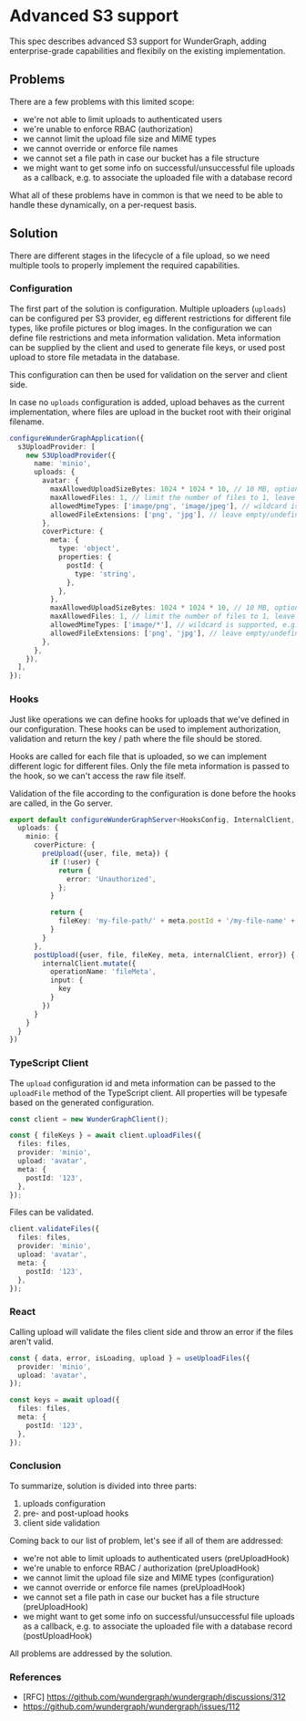 # Advanced S3 support

This spec describes advanced S3 support for WunderGraph, adding enterprise-grade capabilities and flexibily on the existing implementation.

## Problems

There are a few problems with this limited scope:

- we're not able to limit uploads to authenticated users
- we're unable to enforce RBAC (authorization)
- we cannot limit the upload file size and MIME types
- we cannot override or enforce file names
- we cannot set a file path in case our bucket has a file structure
- we might want to get some info on successful/unsuccessful file uploads as a callback, e.g. to associate the uploaded
  file with a database record

What all of these problems have in common is that we need to be able to handle these dynamically, on a per-request
basis.

## Solution

There are different stages in the lifecycle of a file upload, so we need multiple tools to properly implement the
required capabilities.

### Configuration

The first part of the solution is configuration. Multiple uploaders (`uploads`) can be configured per S3 provider,
eg different restrictions for different file types, like profile pictures or blog images.
In the configuration we can define file restrictions and meta information validation. Meta information can be supplied by the client and used to generate file keys, or used post upload to store file metadata in the database.

This configuration can then be used for validation on the server and client side.

In case no `uploads` configuration is added, upload behaves as the current implementation, where files are upload in the bucket root with their original filename.

```ts
configureWunderGraphApplication({
  s3UploadProvider: [
    new S3UploadProvider({
      name: 'minio',
      uploads: {
        avatar: {
          maxAllowedUploadSizeBytes: 1024 * 1024 * 10, // 10 MB, optional, defaults to 25 MB
          maxAllowedFiles: 1, // limit the number of files to 1, leave undefined for unlimited files
          allowedMimeTypes: ['image/png', 'image/jpeg'], // wildcard is supported, e.g. 'image/*', leave empty/undefined to allow all
          allowedFileExtensions: ['png', 'jpg'], // leave empty/undefined to allow all
        },
        coverPicture: {
          meta: {
            type: 'object',
            properties: {
              postId: {
                type: 'string',
              },
            },
          },
          maxAllowedUploadSizeBytes: 1024 * 1024 * 10, // 10 MB, optional, defaults to 25 MB
          maxAllowedFiles: 1, // limit the number of files to 1, leave undefined for unlimited files
          allowedMimeTypes: ['image/*'], // wildcard is supported, e.g. 'image/*', leave empty/undefined to allow all
          allowedFileExtensions: ['png', 'jpg'], // leave empty/undefined to allow all
        },
      },
    }),
  ],
});
```

### Hooks

Just like operations we can define hooks for uploads that we've defined in our configuration.
These hooks can be used to implement authorization, validation and return the key / path where the file should be stored.

Hooks are called for each file that is uploaded, so we can implement different logic for different files. Only the file meta information is passed to the hook, so we can't access the raw file itself.

Validation of the file according to the configuration is done before the hooks are called, in the Go server.

```ts
export default configureWunderGraphServer<HooksConfig, InternalClient, WebhooksConfig>(() => ({
  uploads: {
    minio: {
      coverPicture: {
        preUpload({user, file, meta}) {
          if (!user) {
            return {
              error: 'Unauthorized',
            };
          }

          return {
            fileKey: 'my-file-path/' + meta.postId + '/my-file-name' + file.extension,
          }
        }
      },
      postUpload({user, file, fileKey, meta, internalClient, error}) {
        internalClient.mutate({
          operationName: 'fileMeta',
          input: {
            key
          }
        })
      }
    }
  }
})
```

### TypeScript Client

The `upload` configuration id and meta information can be passed to the `uploadFile` method of the TypeScript client. All properties will be typesafe based on the generated configuration.

```ts
const client = new WunderGraphClient();

const { fileKeys } = await client.uploadFiles({
  files: files,
  provider: 'minio',
  upload: 'avatar',
  meta: {
    postId: '123',
  },
});
```

Files can be validated.

```ts
client.validateFiles({
  files: files,
  provider: 'minio',
  upload: 'avatar',
  meta: {
    postId: '123',
  },
});
```

### React

Calling upload will validate the files client side and throw an error if the files aren't valid.

```ts
const { data, error, isLoading, upload } = useUploadFiles({
  provider: 'minio',
  upload: 'avatar',
});

const keys = await upload({
  files: files,
  meta: {
    postId: '123',
  },
});
```

### Conclusion

To summarize, solution is divided into three parts:

1. uploads configuration
2. pre- and post-upload hooks
3. client side validation

Coming back to our list of problem, let's see if all of them are addressed:

- we're not able to limit uploads to authenticated users (preUploadHook)
- we're unable to enforce RBAC / authorization (preUploadHook)
- we cannot limit the upload file size and MIME types (configuration)
- we cannot override or enforce file names (preUploadHook)
- we cannot set a file path in case our bucket has a file structure (preUploadHook)
- we might want to get some info on successful/unsuccessful file uploads as a callback, e.g. to associate the uploaded
  file with a database record (postUploadHook)

All problems are addressed by the solution.

### References

- [RFC] https://github.com/wundergraph/wundergraph/discussions/312
- https://github.com/wundergraph/wundergraph/issues/112
